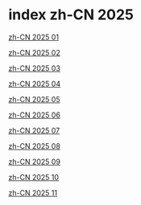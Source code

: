 # index zh-CN 2025

<a href="./01">zh-CN 2025 01</a>

<a href="./02">zh-CN 2025 02</a>

<a href="./03">zh-CN 2025 03</a>

<a href="./04">zh-CN 2025 04</a>

<a href="./05">zh-CN 2025 05</a>

<a href="./06">zh-CN 2025 06</a>

<a href="./07">zh-CN 2025 07</a>

<a href="./08">zh-CN 2025 08</a>

<a href="./09">zh-CN 2025 09</a>

<a href="./10">zh-CN 2025 10</a>

<a href="./11">zh-CN 2025 11</a>
